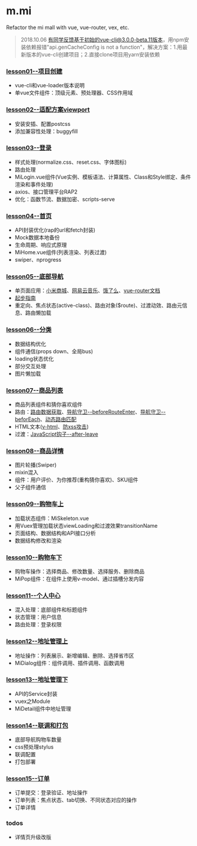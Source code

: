 # m.mi
Refactor the mi mall with vue, vue-router, vex, etc.

> 2018.10.06 有同学反馈基于初始的vue-cli@3.0.0-beta.11版本，用npm安装依赖报错"api.genCacheConfig is not a function"，解决方案：1.用最新版本的vue-cli创建项目；2.直接clone项目用yarn安装依赖


### [lesson01--项目创建](https://github.com/tonyfree/m.mi/tree/lesson01)
+ vue-cli和vue-loader版本说明
+ 单vue文件组件：顶级元素、预处理器、CSS作用域

### [lesson02--适配方案viewport](https://github.com/tonyfree/m.mi/tree/lesson02)
+ 安装安插、配置postcss
+ 添加兼容性处理：buggyfill

### [lesson03--登录](https://github.com/tonyfree/m.mi/tree/lesson03)
+ 样式处理(normalize.css、reset.css、字体图标)
+ 路由处理
+ MiLogin.vue组件(Vue实例、模板语法、计算属性、Class和Style绑定、条件渲染和事件处理)
+ axios、接口管理平台RAP2
+ 优化：函数节流、数据加密、scripts-serve

### [lesson04--首页](https://github.com/tonyfree/m.mi/tree/lesson04)
+ API封装优化(rap的url和fetch封装)
+ Mock数据本地备份
+ 生命周期、响应式原理
+ MiHome.vue组件(列表渲染、列表过渡)
+ swiper、nprogress

### [lesson05--底部导航](https://github.com/tonyfree/m.mi/tree/lesson05)
+ 单页面应用：[小米商城](https://m.mi.com/)、[网易云音乐](https://music.163.com/)、[饿了么](https://www.ele.me)、[vue-router文档](https://router.vuejs.org/zh/)
+ [起步指南](https://router.vuejs.org/zh/guide/#html)
+ 重定向、焦点状态(active-class)、路由对象($route)、过渡动效、路由元信息、路由懒加载

### [lesson06--分类](https://github.com/tonyfree/m.mi/tree/lesson06)
+ 数据结构优化
+ 组件通信(props down、全局bus)
+ loading状态优化
+ 部分交互处理
+ 图片懒加载

### [lesson07--商品列表](https://github.com/tonyfree/m.mi/tree/lesson07)
+ 商品列表组件和猜你喜欢组件
+ 路由：[路由数据获取](https://router.vuejs.org/zh/guide/advanced/data-fetching.html)、[导航守卫--beforeRouteEnter](https://router.vuejs.org/zh/guide/advanced/navigation-guards.html)、[导航守卫--beforEach](https://router.vuejs.org/zh/guide/advanced/navigation-guards.html)、[动态路由匹配](https://router.vuejs.org/zh/guide/essentials/dynamic-matching.html)
+ HTML文本([v-html](https://cn.vuejs.org/v2/guide/syntax.html#%E5%8E%9F%E5%A7%8B-HTML)、[防xss攻击](https://github.com/cure53/DOMPurify))
+ 过渡：[JavaScript钩子--after-leave](https://cn.vuejs.org/v2/guide/transitions.html#JavaScript-%E9%92%A9%E5%AD%90)

### [lesson08--商品详情](https://github.com/tonyfree/m.mi/tree/lesson08)
+ 图片轮播(Swiper)
+ mixin混入
+ 组件：用户评价、为你推荐(重构猜你喜欢)、SKU组件
+ 父子组件通信

### [lesson09--购物车上](https://github.com/tonyfree/m.mi/tree/lesson09)
+ 加载状态组件：MiSkeleton.vue
+ 用Vuex管理加载状态viewLoading和过渡效果transitionName
+ 页面结构、数据结构和API接口分析
+ 数据结构修改和渲染

### [lesson10--购物车下](https://github.com/tonyfree/m.mi/tree/lesson10)
+ 购物车操作：选择商品、修改数量、选择服务、删除商品
+ MiPop组件：在组件上使用v-model、通过插槽分发内容

### [lesson11--个人中心](https://github.com/tonyfree/m.mi/tree/lesson11)
+ 混入处理：底部组件和标题组件
+ 状态管理：用户信息
+ 路由处理：登录权限

### [lesson12--地址管理上](https://github.com/tonyfree/m.mi/tree/lesson12)
+ 地址操作：列表展示、新增编辑、删除、选择省市区
+ MiDialog组件：组件调用、插件调用、函数调用

### [lesson13--地址管理下](https://github.com/tonyfree/m.mi/tree/lesson13)
+ API的Service封装
+ vuex之Module
+ MiDetail组件中地址管理

### [lesson14--联调和打包](https://github.com/tonyfree/m.mi/tree/lesson15)
+ 底部导航购物车数量
+ css预处理stylus
+ 联调配置
+ 打包部署

### [lesson15--订单](https://github.com/tonyfree/m.mi/tree/lesson16)
+ 订单提交：登录验证、地址操作
+ 订单列表：焦点状态、tab切换、不同状态对应的操作
+ 订单详情


### todos
+ 详情页升级改版